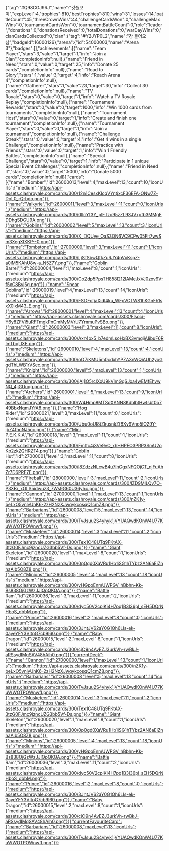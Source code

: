 {"tag":"#Q98CGJ9RJ","name":"갓플보이","expLevel":4,"trophies":810,"bestTrophies":810,"wins":31,"losses":14,"battleCount":45,"threeCrownWins":44,"challengeCardsWon":0,"challengeMaxWins":0,"tournamentCardsWon":0,"tournamentBattleCount":0,"role":"leader","donations":0,"donationsReceived":0,"totalDonations":0,"warDayWins":0,"clanCardsCollected":0,"clan":{"tag":"#Y2JYP0L2","name":"걍 들어오삼","badgeId":16000126},"arena":{"id":54000003,"name":"Arena 3"},"badges":[],"achievements":[{"name":"Team Player","stars":3,"value":1,"target":1,"info":"Join a Clan","completionInfo":null},{"name":"Friend in Need","stars":0,"value":0,"target":25,"info":"Donate 25 cards","completionInfo":null},{"name":"Road to Glory","stars":1,"value":3,"target":4,"info":"Reach Arena 4","completionInfo":null},{"name":"Gatherer","stars":1,"value":23,"target":30,"info":"Collect 30 cards","completionInfo":null},{"name":"TV Royale","stars":0,"value":0,"target":1,"info":"Watch a TV Royale Replay","completionInfo":null},{"name":"Tournament Rewards","stars":0,"value":0,"target":1000,"info":"Win 1000 cards from tournaments","completionInfo":null},{"name":"Tournament Host","stars":0,"value":0,"target":1,"info":"Create and finish one tournament","completionInfo":null},{"name":"Tournament Player","stars":0,"value":0,"target":1,"info":"Join a tournament","completionInfo":null},{"name":"Challenge Streak","stars":0,"value":0,"target":4,"info":"Get 4 wins in a single Challenge","completionInfo":null},{"name":"Practice with Friends","stars":0,"value":0,"target":1,"info":"Win 1 Friendly Battles","completionInfo":null},{"name":"Special Challenge","stars":0,"value":0,"target":1,"info":"Participate in 1 unique Special Event Challenges","completionInfo":null},{"name":"Friend in Need II","stars":0,"value":0,"target":5000,"info":"Donate 5000 cards","completionInfo":null}],"cards":[{"name":"Bomber","id":26000013,"level":4,"maxLevel":13,"count":10,"iconUrls":{"medium":"https://api-assets.clashroyale.com/cards/300/12n1CesxKIcqVYntjxcF36EFA-ONw7Z-DoL0_rQrbdo.png"}},{"name":"Valkyrie","id":26000011,"level":3,"maxLevel":11,"count":0,"iconUrls":{"medium":"https://api-assets.clashroyale.com/cards/300/0lIoYf3Y_plFTzo95zZL93JVxpfb3MMgFDDhgSDGU9A.png"}},{"name":"Goblins","id":26000002,"level":5,"maxLevel":13,"count":3,"iconUrls":{"medium":"https://api-assets.clashroyale.com/cards/300/X_DQUye_OaS3QN6VC9CPw05Fit7wvSm3XegXIXKP--0.png"}},{"name":"Tombstone","id":27000009,"level":3,"maxLevel":11,"count":1,"iconUrls":{"medium":"https://api-assets.clashroyale.com/cards/300/LjSfSbwQfkZuRJY4pVxKspZ-a0iM5KAhU8w-a_N5Z7Y.png"}},{"name":"Goblin Barrel","id":28000004,"level":1,"maxLevel":8,"count":1,"iconUrls":{"medium":"https://api-assets.clashroyale.com/cards/300/CoZdp5PpsTH858l212lAMeJxVJ0zxv9V-f5xC8Bvj5g.png"}},{"name":"Spear Goblins","id":26000019,"level":4,"maxLevel":13,"count":14,"iconUrls":{"medium":"https://api-assets.clashroyale.com/cards/300/FSDFotjaXidI4ku_WFpVCTWS1hKGnFh1sxX0lxM43_E.png"}},{"name":"Arrows","id":28000001,"level":4,"maxLevel":13,"count":4,"iconUrls":{"medium":"https://api-assets.clashroyale.com/cards/300/Flsoci-Y6y8ZFVi5uRFTmgkPnCmMyMVrU7YmmuPvSBo.png"}},{"name":"Giant","id":26000003,"level":3,"maxLevel":11,"count":8,"iconUrls":{"medium":"https://api-assets.clashroyale.com/cards/300/Axr4ox5_b7edmLsoHxBX3vmgijAIibuF6RImTbqLlXE.png"}},{"name":"Skeletons","id":26000010,"level":4,"maxLevel":13,"count":4,"iconUrls":{"medium":"https://api-assets.clashroyale.com/cards/300/oO7iKMU5m0cdxhYPZA3nWQiAUh2yoGgdThLWB1rVSec.png"}},{"name":"Knight","id":26000000,"level":5,"maxLevel":13,"count":1,"iconUrls":{"medium":"https://api-assets.clashroyale.com/cards/300/jAj1Q5rclXxU9kVImGqSJxa4wEMfEhvwNQ_4jiGUuqg.png"}},{"name":"Archers","id":26000001,"level":5,"maxLevel":13,"count":9,"iconUrls":{"medium":"https://api-assets.clashroyale.com/cards/300/W4Hmp8MTSdXANN8KdblbtHwtsbt0o749BbxNqmJYfA8.png"}},{"name":"Hog Rider","id":26000021,"level":3,"maxLevel":11,"count":0,"iconUrls":{"medium":"https://api-assets.clashroyale.com/cards/300/Ubu0oUl8tZkusnkZf8Xv9Vno5IO29Y-jbZ4fhoNJ5oc.png"}},{"name":"Mini P.E.K.K.A","id":26000018,"level":3,"maxLevel":11,"count":1,"iconUrls":{"medium":"https://api-assets.clashroyale.com/cards/300/Fmltc4j3Ve9vO_xhHHPEO3PRP3SmU2oKp2zkZQHRZT4.png"}},{"name":"Goblin Hut","id":27000001,"level":3,"maxLevel":11,"count":8,"iconUrls":{"medium":"https://api-assets.clashroyale.com/cards/300/l8ZdzzNLcwB4u7ihGgxNFQOjCT_njFuAhZr7D6PRF7E.png"}},{"name":"Fireball","id":28000000,"level":3,"maxLevel":11,"count":2,"iconUrls":{"medium":"https://api-assets.clashroyale.com/cards/300/lZD9MILQv7O-P3XBr_xOLS5idwuz3_7Ws9G60U36yhc.png"}},{"name":"Cannon","id":27000000,"level":1,"maxLevel":13,"count":1,"iconUrls":{"medium":"https://api-assets.clashroyale.com/cards/300/nZK1y-beLxO5vnlyUhK6-2zH2NzXJwqykcosqQ1cmZ8.png"}},{"name":"Barbarians","id":26000008,"level":5,"maxLevel":13,"count":14,"iconUrls":{"medium":"https://api-assets.clashroyale.com/cards/300/TvJsuu2S4yhyk1jVYUAQwdKOnW4U77KuWWOTPOWnwfI.png"}},{"name":"Musketeer","id":26000014,"level":3,"maxLevel":11,"count":2,"iconUrls":{"medium":"https://api-assets.clashroyale.com/cards/300/Tex1C48UTq9FKtAX-3tzG0FJmc9jzncUZG3bb5Vf-Ds.png"}},{"name":"Giant Skeleton","id":26000020,"level":1,"maxLevel":8,"count":1,"iconUrls":{"medium":"https://api-assets.clashroyale.com/cards/300/0p0gd0XaVRu1Hb1iSG1hTYbz2AN6aEiZnhaAib5O8Z8.png"}},{"name":"Minions","id":26000005,"level":4,"maxLevel":13,"count":18,"iconUrls":{"medium":"https://api-assets.clashroyale.com/cards/300/yHGpoEnmUWPGV_hBbhn-Kk-Bs838OjGzWzJJlQpQKQA.png"}},{"name":"Battle Ram","id":26000036,"level":3,"maxLevel":11,"count":2,"iconUrls":{"medium":"https://api-assets.clashroyale.com/cards/300/dyc50V2cplKi4H7pq1B3I36pl_sEH5DQrNHboS_dbbM.png"}},{"name":"Prince","id":26000016,"level":2,"maxLevel":8,"count":0,"iconUrls":{"medium":"https://api-assets.clashroyale.com/cards/300/3JntJV62aY0G1Qh6LIs-ek-0ayeYFY3VItpG7cb9I60.png"}},{"name":"Baby Dragon","id":26000015,"level":2,"maxLevel":8,"count":1,"iconUrls":{"medium":"https://api-assets.clashroyale.com/cards/300/cjC9n4AvEZJ3urkVh-rwBkJ-aRSsydIMqSAV48hAih0.png"}}],"currentDeck":[{"name":"Cannon","id":27000000,"level":1,"maxLevel":13,"count":1,"iconUrls":{"medium":"https://api-assets.clashroyale.com/cards/300/nZK1y-beLxO5vnlyUhK6-2zH2NzXJwqykcosqQ1cmZ8.png"}},{"name":"Barbarians","id":26000008,"level":5,"maxLevel":13,"count":14,"iconUrls":{"medium":"https://api-assets.clashroyale.com/cards/300/TvJsuu2S4yhyk1jVYUAQwdKOnW4U77KuWWOTPOWnwfI.png"}},{"name":"Musketeer","id":26000014,"level":3,"maxLevel":11,"count":2,"iconUrls":{"medium":"https://api-assets.clashroyale.com/cards/300/Tex1C48UTq9FKtAX-3tzG0FJmc9jzncUZG3bb5Vf-Ds.png"}},{"name":"Giant Skeleton","id":26000020,"level":1,"maxLevel":8,"count":1,"iconUrls":{"medium":"https://api-assets.clashroyale.com/cards/300/0p0gd0XaVRu1Hb1iSG1hTYbz2AN6aEiZnhaAib5O8Z8.png"}},{"name":"Minions","id":26000005,"level":4,"maxLevel":13,"count":18,"iconUrls":{"medium":"https://api-assets.clashroyale.com/cards/300/yHGpoEnmUWPGV_hBbhn-Kk-Bs838OjGzWzJJlQpQKQA.png"}},{"name":"Battle Ram","id":26000036,"level":3,"maxLevel":11,"count":2,"iconUrls":{"medium":"https://api-assets.clashroyale.com/cards/300/dyc50V2cplKi4H7pq1B3I36pl_sEH5DQrNHboS_dbbM.png"}},{"name":"Prince","id":26000016,"level":2,"maxLevel":8,"count":0,"iconUrls":{"medium":"https://api-assets.clashroyale.com/cards/300/3JntJV62aY0G1Qh6LIs-ek-0ayeYFY3VItpG7cb9I60.png"}},{"name":"Baby Dragon","id":26000015,"level":2,"maxLevel":8,"count":1,"iconUrls":{"medium":"https://api-assets.clashroyale.com/cards/300/cjC9n4AvEZJ3urkVh-rwBkJ-aRSsydIMqSAV48hAih0.png"}}],"currentFavouriteCard":{"name":"Barbarians","id":26000008,"maxLevel":13,"iconUrls":{"medium":"https://api-assets.clashroyale.com/cards/300/TvJsuu2S4yhyk1jVYUAQwdKOnW4U77KuWWOTPOWnwfI.png"}}}
